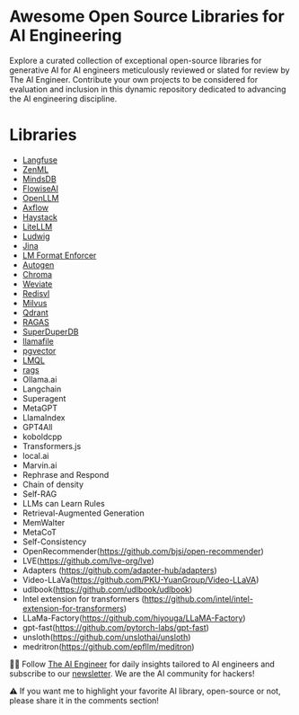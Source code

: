 # Awesome Open Source Libraries for AI Engineering
Explore a curated collection of exceptional open-source libraries for generative AI for AI engineers meticulously reviewed or slated for review by The AI Engineer. Contribute your own projects to be considered for evaluation and inclusion in this dynamic repository dedicated to advancing the AI engineering discipline.

# Libraries
* [Langfuse](libraries/langfuse.md)
* [ZenML](libraries/zenml.md)
* [MindsDB](libraries/mindsdb.md)
* [FlowiseAI](libraries/flowiseai.md)
* [OpenLLM](libraries/openllm.md)
* [Axflow](libraries/axflow.md)
* [Haystack](libraries/haystack.md)
* [LiteLLM](libraries/litellm.md)
* [Ludwig](libraries/ludwig.md)
* [Jina](libraries/jina.md)
* [LM Format Enforcer](libraries/lmformatenforcer.md)
* [Autogen](libraries/autogen.md)
* [Chroma](libraries/chroma.md)
* [Weviate](libraries/weviate.md)
* [Redisvl](libraries/redisvl.md)
* [Milvus](libraries/milvus.md)
* [Qdrant](libraries/qdrant.md)
* [RAGAS](libraries/ragas.md)
* [SuperDuperDB](libraries/superduperdb.md)
* [llamafile](libraries/llamafile.md)
* [pgvector](libraries/pgvector.md)
* [LMQL](libraries/lmql.md)
* [rags](libraries/rags.md) 
* Ollama.ai
* Langchain
* Superagent
* MetaGPT
* LlamaIndex
* GPT4All
* koboldcpp
* Transformers.js
* local.ai
* Marvin.ai
* Rephrase and Respond
* Chain of density
* Self-RAG
* LLMs can Learn Rules
* Retrieval-Augmented Generation
* MemWalter
* MetaCoT
* Self-Consistency
* OpenRecommender(https://github.com/bjsi/open-recommender)
* LVE(https://github.com/lve-org/lve)
* Adapters (https://github.com/adapter-hub/adapters)
* Video-LLaVa(https://github.com/PKU-YuanGroup/Video-LLaVA)
* udlbook(https://github.com/udlbook/udlbook)
* Intel extension for transformers (https://github.com/intel/intel-extension-for-transformers)
* LLaMa-Factory(https://github.com/hiyouga/LLaMA-Factory)
* gpt-fast(https://github.com/pytorch-labs/gpt-fast)
* unsloth(https://github.com/unslothai/unsloth)
* medritron(https://github.com/epfllm/meditron)




🧙🏽 Follow [The AI Engineer](https://www.linkedin.com/company/theaiengineer/) for daily insights tailored to AI engineers and subscribe to our [newsletter](http://theaiengineerco.substack.com). We are the AI community for hackers!

⚠️ If you want me to highlight your favorite AI library, open-source or not, please share it in the comments section!
